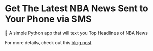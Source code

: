 # Get The Latest NBA News Sent to Your Phone via SMS
🏀 A simple Python app that will text you Top Headlines of NBA News

For more details, check out this [blog post](https://www.twilio.com/blog/get-the-latest-nba-news-sent-to-your-phone-via-sms)
